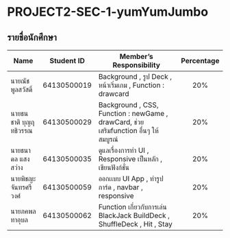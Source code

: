 # PROJECT2-SEC-1-yumYumJumbo

## รายชื่อนักศึกษา

| Name | Student ID |  Member’s Responsibility | Percentage |
| - | - | - | :-: |
| นายณัช พูลสวัสดิ์ | 64130500019 | Background , รูป Deck , หน้าเริ่มเกม , Function : drawcard | 20% |
| นายธนชาติ บุญฤทธิวรรณ | 64130500029 | Background , CSS,  Function : newGame , drawCard, ช่วยเสริมfunction อื่นๆ ให้สมบูรณ์  | 20% |
| นายธนาดล แสงสว่าง | 64130500035 | ดูแลเรื่องการทำ UI , Responsive เป็นหลัก , เขียนฟังก์ชั่น | 20% | 
| นายพิชญะ จันทรศรีวงศ์ | 64130500059 | ออกเเบบ UI App , ทำรูปการ์ด , navbar , responsive | 20% |
| นายภคพล ทาอุบล | 64130500062 | Function เกี่ยวกับการเล่น BlackJack BuildDeck , ShuffleDeck , Hit , Stay | 20% |
